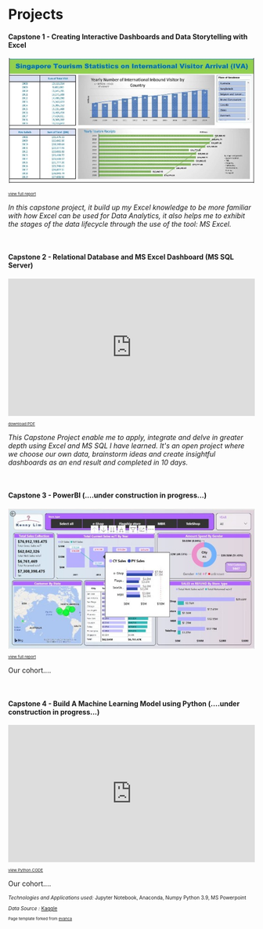 # Projects

#### Capstone 1 - Creating Interactive Dashboards and Data Storytelling with Excel

<img src="images/cp1_excel1r1.jpg?raw=true"/></p>
<p style="font-size:8px"><a href="pdf/cp1_excel_1_pdf.pdf" target="_blank">view full report</a></p>
<p><em>In this capstone project, it build up my Excel knowledge to be more familiar with how Excel can be used for Data Analytics, it also helps me to exhibit the stages of the data lifecycle through the use of the tool: MS Excel.</em></p>
<br>

#### Capstone 2 - Relational Database and MS Excel Dashboard (MS SQL Server)

<iframe src="https://onedrive.live.com/embed?cid=3D36002E631A6785&amp;resid=3D36002E631A6785%21353&amp;authkey=AJ8FxzW9ay2kVHY&amp;em=2&amp;wdAr=1.7777777777777777" width="100%" height="280px" frameborder="0">This is an embedded <a target="_blank" href="https://office.com">Microsoft Office</a> presentation, powered by <a target="_blank" href="https://office.com/webapps">Office</a>.</iframe>
<p style="font-size:8px"><a href="pdf/retail_case_study_r3.pdf" target="_blank">download PDF</a></p>

<p><em>This Capstone Project enable me to apply, integrate and delve in greater depth using Excel and MS SQL I have learned. It's an open project where we choose our own data, brainstorm ideas and create insightful dashboards as an end result and completed in 10 days.</em></p>
<br>

#### Capstone 3 - PowerBI (....under construction in progress...)

<img src="images/cp3_powerbi1.JPG?raw=true"/>
<p style="font-size:8px"><a href="pdf/retailcasestudy_powerbi.pdf" target="_blank">view full report</a>
<p>Our cohort....</p>
<br>

#### Capstone 4 - Build A Machine Learning Model using Python (....under construction in progress...)

<iframe src="https://onedrive.live.com/embed?cid=3D36002E631A6785&amp;resid=3D36002E631A6785%21350&amp;authkey=AOMdrCjQQxD3e0c&amp;em=2&amp;wdAr=1.7777777777777777" width="100%" height="280px" frameborder="0">This is an embedded <a target="_blank" href="https://office.com">Microsoft Office</a> presentation, powered by <a target="_blank" href="https://office.com/webapps">Office</a>.</iframe>
<!-- <p style="font-size:8px"><a href="pdf/used_car_price_prediction.pdf" target="_blank">download PPT</a> -->
<p style="font-size:8px"><a href="pdf/predict_audi_car_price_analysis.pdf" target="_blank">view Python CODE</a>

<p>Our cohort....</p>

<p style="font-size:10px"><em>Technologies and Applications used:</em> Jupyter Notebook, Anaconda, Numpy Python 3.9, MS Powerpoint
<p style="font-size:10px"><em>Data Source : </em> <a href= "https://www.kaggle.com/adityadesai13/used-car-dataset-ford-and-mercedes" target="_blank"> Kaggle</a>


<p style="font-size:8px">Page template forked from <a href="https://github.com/evanca/quick-portfolio">evanca</a></p>
<!-- Remove above link if you don't want to attibute -->
